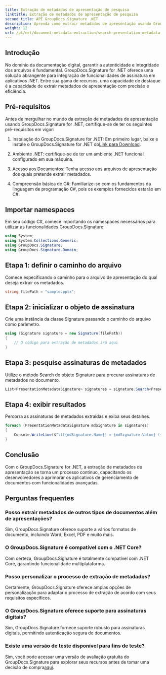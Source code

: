 ```yaml
---
title: Extração de metadados de apresentação de pesquisa
linktitle: Extração de metadados de apresentação de pesquisa
second_title: API GroupDocs.Signature .NET
description: Aprenda como extrair metadados de apresentação usando GroupDocs.Signature for .NET. Aprimore seus recursos de gerenciamento de documentos sem esforço.
weight: 12
url: /pt/net/document-metadata-extraction/search-presentation-metadata-extraction/
---
```

## Introdução
No domínio da documentação digital, garantir a autenticidade e integridade dos arquivos é fundamental. GroupDocs.Signature for .NET oferece uma solução abrangente para integração de funcionalidades de assinatura em aplicativos .NET. Entre sua gama de recursos, uma capacidade de destaque é a capacidade de extrair metadados de apresentação com precisão e eficiência.
## Pré-requisitos
Antes de mergulhar no mundo da extração de metadados de apresentação usando GroupDocs.Signature for .NET, certifique-se de ter os seguintes pré-requisitos em vigor:
1.  Instalação do GroupDocs.Signature for .NET: Em primeiro lugar, baixe e instale o GroupDocs.Signature for .NET do[Link para Download](https://releases.groupdocs.com/signature/net/).
   
2. Ambiente .NET: certifique-se de ter um ambiente .NET funcional configurado em sua máquina.
   
3. Acesso aos Documentos: Tenha acesso aos arquivos de apresentação dos quais pretende extrair metadados.
   
4. Compreensão básica de C#: Familiarize-se com os fundamentos da linguagem de programação C#, pois os exemplos fornecidos estarão em C#.

## Importar namespaces
Em seu código C#, comece importando os namespaces necessários para utilizar as funcionalidades GroupDocs.Signature:
```csharp
using System;
using System.Collections.Generic;
using GroupDocs.Signature;
using GroupDocs.Signature.Domain;
```
## Etapa 1: definir o caminho do arquivo
Comece especificando o caminho para o arquivo de apresentação do qual deseja extrair os metadados.
```csharp
string filePath = "sample.pptx";
```
## Etapa 2: inicializar o objeto de assinatura
Crie uma instância da classe Signature passando o caminho do arquivo como parâmetro.
```csharp
using (Signature signature = new Signature(filePath))
{
    // O código para extração de metadados irá aqui
}
```
## Etapa 3: pesquise assinaturas de metadados
Utilize o método Search do objeto Signature para procurar assinaturas de metadados no documento.
```csharp
List<PresentationMetadataSignature> signatures = signature.Search<PresentationMetadataSignature>(SignatureType.Metadata);
```
## Etapa 4: exibir resultados
Percorra as assinaturas de metadados extraídas e exiba seus detalhes.
```csharp
foreach (PresentationMetadataSignature mdSignature in signatures)
{
    Console.WriteLine($"\t[{mdSignature.Name}] = {mdSignature.Value} ({mdSignature.Type})");
}
```

## Conclusão
Com o GroupDocs.Signature for .NET, a extração de metadados de apresentação se torna um processo contínuo, capacitando os desenvolvedores a aprimorar os aplicativos de gerenciamento de documentos com funcionalidades avançadas.
## Perguntas frequentes
### Posso extrair metadados de outros tipos de documentos além de apresentações?
Sim, GroupDocs.Signature oferece suporte a vários formatos de documento, incluindo Word, Excel, PDF e muito mais.
### O GroupDocs.Signature é compatível com o .NET Core?
Com certeza, GroupDocs.Signature é totalmente compatível com .NET Core, garantindo funcionalidade multiplataforma.
### Posso personalizar o processo de extração de metadados?
Certamente, GroupDocs.Signature oferece amplas opções de personalização para adaptar o processo de extração de acordo com seus requisitos específicos.
### O GroupDocs.Signature oferece suporte para assinaturas digitais?
Sim, GroupDocs.Signature fornece suporte robusto para assinaturas digitais, permitindo autenticação segura de documentos.
### Existe uma versão de teste disponível para fins de teste?
 Sim, você pode acessar uma versão de avaliação gratuita do GroupDocs.Signature para explorar seus recursos antes de tomar uma decisão de compra[aqui](https://releases.groupdocs.com/).